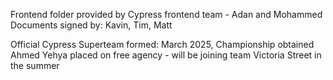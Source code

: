 Frontend folder provided by Cypress frontend team - Adan and Mohammed
Documents signed by: Kavin, Tim, Matt

Official Cypress Superteam formed: March 2025, Championship obtained
Ahmed Yehya placed on free agency - will be joining team Victoria Street in the summer
